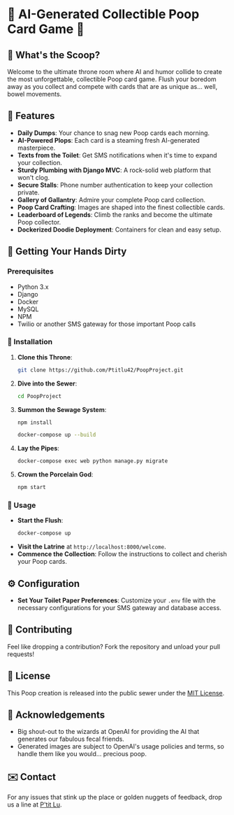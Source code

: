# 💩 AI-Generated Collectible Poop Card Game 💩

## 🚽 What's the Scoop?
Welcome to the ultimate throne room where AI and humor collide to create the most unforgettable, collectible Poop card game. Flush your boredom away as you collect and compete with cards that are as unique as... well, bowel movements.

## 🧻 Features
- **Daily Dumps**: Your chance to snag new Poop cards each morning.
- **AI-Powered Plops**: Each card is a steaming fresh AI-generated masterpiece.
- **Texts from the Toilet**: Get SMS notifications when it's time to expand your collection.
- **Sturdy Plumbing with Django MVC**: A rock-solid web platform that won't clog.
- **Secure Stalls**: Phone number authentication to keep your collection private.
- **Gallery of Gallantry**: Admire your complete Poop card collection.
- **Poop Card Crafting**: Images are shaped into the finest collectible cards.
- **Leaderboard of Legends**: Climb the ranks and become the ultimate Poop collector.
- **Dockerized Doodie Deployment**: Containers for clean and easy setup.

## 🧼 Getting Your Hands Dirty

### Prerequisites
- Python 3.x
- Django
- Docker
- MySQL
- NPM
- Twilio or another SMS gateway for those important Poop calls

### 🛁 Installation
1. **Clone this Throne**:
   ```bash
   git clone https://github.com/Ptitlu42/PoopProject.git
   ```
2. **Dive into the Sewer**:
   ```bash
   cd PoopProject
   ```
3. **Summon the Sewage System**:
   ```bash
   npm install
   ```
   ```bash
   docker-compose up --build
   ```
4. **Lay the Pipes**:
   ```bash
   docker-compose exec web python manage.py migrate
   ```
5. **Crown the Porcelain God**:
   ```bash
   npm start
   ```

### 🧴 Usage
- **Start the Flush**:
  ```bash
  docker-compose up
  ```
- **Visit the Latrine** at `http://localhost:8000/welcome`.
- **Commence the Collection**: Follow the instructions to collect and cherish your Poop cards.

## ⚙️ Configuration
- **Set Your Toilet Paper Preferences**: Customize your `.env` file with the necessary configurations for your SMS gateway and database access.

## 🤝 Contributing
Feel like dropping a contribution? Fork the repository and unload your pull requests!

## 📜 License
This Poop creation is released into the public sewer under the [MIT License](LICENSE).

## 🙌 Acknowledgements
- Big shout-out to the wizards at OpenAI for providing the AI that generates our fabulous fecal friends.
- Generated images are subject to OpenAI's usage policies and terms, so handle them like you would... precious poop.

## ✉️ Contact
For any issues that stink up the place or golden nuggets of feedback, drop us a line at [P'tit Lu](mailto:lucas.beyer@gmx.fr).